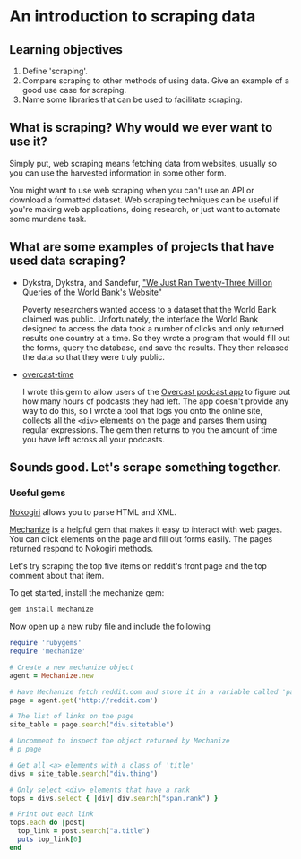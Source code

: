 # An introduction to scraping data

## Learning objectives

1. Define 'scraping'.
2. Compare scraping to other methods of using data. Give an example of a good use case for scraping.
3. Name some libraries that can be used to facilitate scraping.


## What is scraping? Why would we ever want to use it?

Simply put, web scraping means fetching data from websites, usually so you can use the harvested information in some other form.

You might want to use web scraping when you can't use an API or download a formatted dataset. Web scraping techniques can be useful if you're making web applications, doing research, or just want to automate some mundane task.


## What are some examples of projects that have used data scraping?

- Dykstra, Dykstra, and Sandefur, ["We Just Ran Twenty-Three Million Queries of the World Bank's Website"](http://www.cgdev.org/sites/default/files/dykstra-sandefur-povcal-net-world-bank_2.pdf)

  Poverty researchers wanted access to a dataset that the World Bank claimed was public. Unfortunately, the interface the World Bank designed to access the data took a number of clicks and only returned results one country at a time. So they wrote a program that would fill out the forms, query the database, and save the results. They then released the data so that they were truly public.

- [overcast-time](https://github.com/nhashmi/overcast-time)

  I wrote this gem to allow users of the [Overcast podcast app](http://overcast.fm) to figure out how many hours of podcasts they had left. The app doesn't provide any way to do this, so I wrote a tool that logs you onto the online site, collects all the `<div>` elements on the page and parses them using regular expressions. The gem then returns to you the amount of time you have left across all your podcasts.

## Sounds good. Let's scrape something together.

### Useful gems

[Nokogiri](http://www.nokogiri.org/) allows you to parse HTML and XML.

[Mechanize](https://github.com/sparklemotion/mechanize) is a helpful gem that makes it easy to interact with web pages. You can click elements on the page and fill out forms easily. The pages returned respond to Nokogiri methods.

Let's try scraping the top five items on reddit's front page and the top comment about that item.

To get started, install the mechanize gem:

```rb
gem install mechanize
```

Now open up a new ruby file and include the following

```rb
require 'rubygems'
require 'mechanize'

# Create a new mechanize object
agent = Mechanize.new

# Have Mechanize fetch reddit.com and store it in a variable called 'page'
page = agent.get('http://reddit.com')

# The list of links on the page
site_table = page.search("div.sitetable")

# Uncomment to inspect the object returned by Mechanize
# p page

# Get all <a> elements with a class of 'title'
divs = site_table.search("div.thing")

# Only select <div> elements that have a rank
tops = divs.select { |div| div.search("span.rank") }

# Print out each link
tops.each do |post|
  top_link = post.search("a.title")
  puts top_link[0]
end

```
